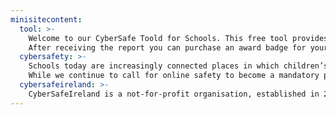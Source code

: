 ```yaml
---
minisitecontent:
  tool: >-
    Welcome to our CyberSafe Toold for Schools. This free tool provides an opportunity for you to self-evaluate your school’s level of cybersafety against best practice. We survey a cross-section of School Leadership, Teachers and Pupils and will provide you with a report of your results, along with recommendations on how to further develop online safety and digital literacy within your school community. 
    After receiving the report you can purchase an award badge for your school from CyberSafeIreland to display your school’s commitment to online safety. We have 3 levels of award for schools: CyberChampion, CyberSmart and CyberStarter. This virtual badge can be used for two years on your school website, social media channels and all school communications. If you want to try and aim for a higher award for your school, the tool can be used again for free after 6 months, once you have made changes based on the recommendations in the report. 
  cybersafety: >-
    Schools today are increasingly connected places in which children’s early relationships with both one other and technology are formed. As an organisation, CyberSafeIreland recognises the need for mandatory online safety education in schools across Ireland. This will allow pupils, teachers and schools to not only enjoy the positive and transformative impact of educational technology, but also better protect themselves against the risks and dangers inherent in the online world.  
    While we continue to call for online safety to become a mandatory part of the curriculum in primary schools, CyberSafeIreland have developed CYBERSAFE TOOL for SCHOOLS, an online self-assessment tool for measuring school’s understanding of cybersafety against a number of key performance categories. Our goal is to establish a national benchmark for online safety and digital literacy across primary schools in Ireland. 
  cybersafeireland: >-
    CyberSafeIreland is a not-for-profit organisation, established in 2015, that works to empower children, parents and teachers to navigate the online world in a safe and responsible manner. We want our children to be able to embrace the opportunities for learning and enjoyment that technology can deliver, but we recognise that as parents and educators we have a responsibility to equip them with the tools to stay safe and avoid harm.
---
```


